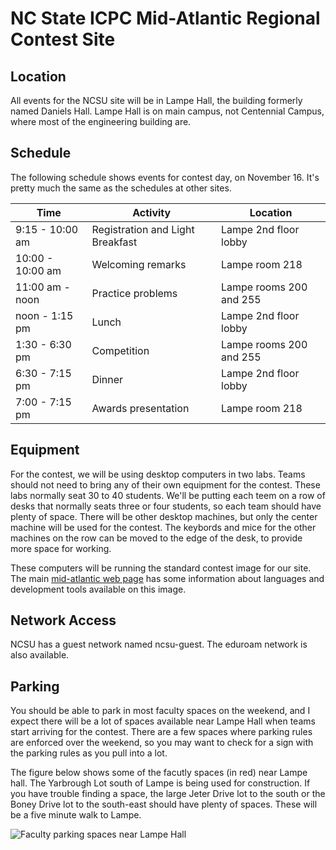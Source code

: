 # NC State ICPC Mid-Atlantic Regional Contest Site

## Location

All events for the NCSU site will be in Lampe Hall, the building
formerly named Daniels Hall.  Lampe Hall is on main campus, not
Centennial Campus, where most of the engineering building are.

## Schedule

The following schedule shows events for contest day, on November 16.
It's pretty much the same as the schedules at other sites.

| Time             | Activity                          |                Location |
| ---------------- | --------------------------------- | ----------------------- |
|  9:15 - 10:00 am | Registration and Light Breakfast  |   Lampe 2nd floor lobby |
| 10:00 - 10:00 am | Welcoming remarks                 |          Lampe room 218 |
| 11:00 am - noon  | Practice problems                 | Lampe rooms 200 and 255 |
| noon - 1:15 pm   | Lunch                             |   Lampe 2nd floor lobby |
| 1:30 - 6:30 pm   | Competition                       | Lampe rooms 200 and 255 |
| 6:30 - 7:15 pm   | Dinner                            |   Lampe 2nd floor lobby |
| 7:00 - 7:15 pm   | Awards presentation               |          Lampe room 218 |

## Equipment

For the contest, we will be using desktop computers in two labs.
Teams should not need to bring any of their own equipment for the
contest.  These labs normally seat 30 to 40 students.  We'll be
putting each teem on a row of desks that normally seats three or four
students, so each team should have plenty of space.  There will be
other desktop machines, but only the center machine will be used for
the contest.  The keybords and mice for the other machines on the row
can be moved to the edge of the desk, to provide more space for
working.

These computers will be running the standard contest image for our
site.  The main [mid-atlantic web
page](https://sites.radford.edu/~acm/midatl/) has some information
about languages and development tools available on this image.

## Network Access

NCSU has a guest network named ncsu-guest. The eduroam network is also available.

## Parking

You should be able to park in most faculty spaces on the weekend, and
I expect there will be a lot of spaces available near Lampe Hall when
teams start arriving for the contest.
There are a few spaces where parking rules are enforced over the
weekend, so you may want to check for a sign with the parking rules as
you pull into a lot.

The figure below shows some of the facutly spaces (in red) near
Lampe hall.  The Yarbrough Lot south of Lampe is being used for
construction.  If you have trouble finding a space, the large Jeter
Drive lot to the south or the Boney Drive lot to the south-east should
have plenty of spaces.  These will be a five minute walk to Lampe.

![Faculty parking spaces near Lampe Hall](parking-map.png)

